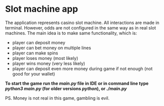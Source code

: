 # Slot machine app

The application represents casino slot machine. All interactions are made in terminal. However, odds are not configured in the same way as in real slot machines. The main idea is to make same functionality, which is:
- player can deposit money
- player can bet money on multiple lines
- player can make spins
- player loses money (most likely)
- player wins money (very less likely)
- player can deposit even more money during game if not enough (not good for your wallet)

**To start the game run the *main.py* file in IDE or in command line type *python3 main.py* (for older versions  *python*), or *./main.py***

PS. Money is not real in this game, gambling is evil.